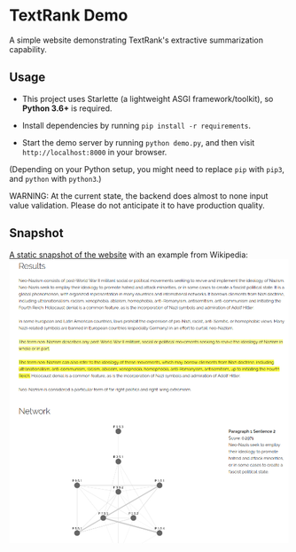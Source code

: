 # TextRank Demo

A simple website demonstrating TextRank's extractive summarization capability.

## Usage

* This project uses Starlette (a lightweight ASGI framework/toolkit), so **Python 3.6+** is required.

* Install dependencies by running `pip install -r requirements`. 

* Start the demo server by running `python demo.py`, and then visit `http://localhost:8000` in your browser.

(Depending on your Python setup, you might need to replace `pip` with `pip3`, and `python` with `python3`.)

WARNING: At the current state, the backend does almost to none input value validation. Please do not anticipate it to have production quality.

## Snapshot

[A static snapshot of the website](https://publicb2.ceshine.net/file/ceshine-public/misc/textrank_demo.html) with an example from Wikipedia:
![screenshot](imgs/screenshot.png)
